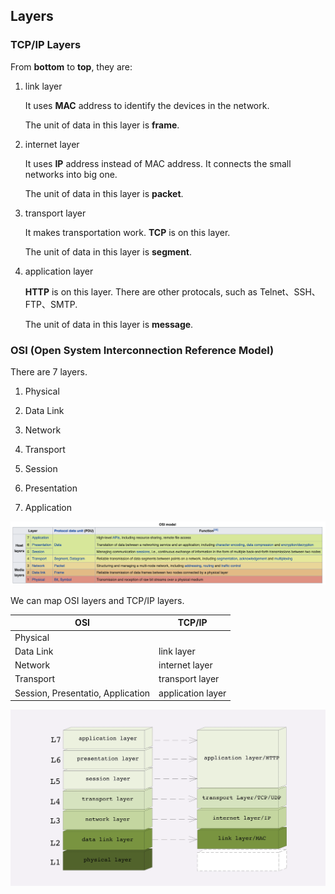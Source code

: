## Layers

### TCP/IP Layers

From **bottom** to **top**, they are:

1. link layer

   It uses **MAC** address to identify the devices in the network.

   The unit of data in this layer is **frame**.

2. internet layer

   It uses **IP** address instead of MAC address. It connects the small networks into big one.

   The unit of data in this layer is **packet**.

3. transport layer

    It makes transportation work. **TCP** is on this layer.

    The unit of data in this layer is **segment**.

4. application layer

   **HTTP** is on this layer. There are other protocals, such as Telnet、SSH、FTP、SMTP.

   The unit of data in this layer is **message**.

### OSI (Open System Interconnection Reference Model)

There are 7 layers.

1. Physical

2. Data Link

3. Network

4. Transport

5. Session

6. Presentation

7. Application

![osi](./img/osi.png)

We can map OSI layers and TCP/IP layers.

OSI | TCP/IP
--- | --- 
Physical |
Data Link | link layer 
Network | internet layer
Transport | transport layer
Session, Presentatio, Application | application layer

![osi-tcpip](./img/osi-tcpip.png)



    